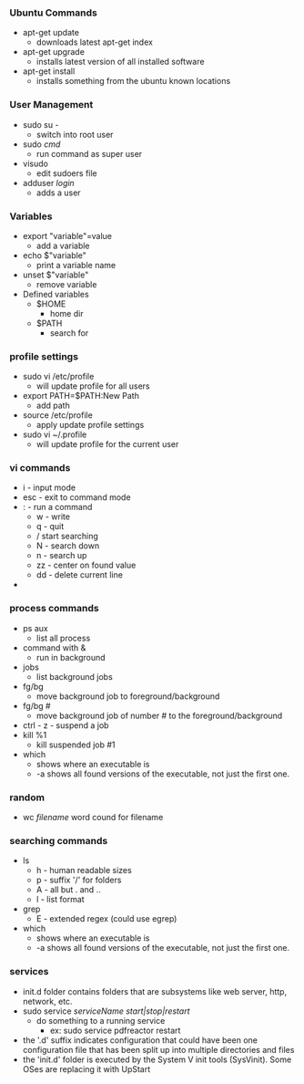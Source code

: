 ### Ubuntu Commands
* apt-get update 
	- downloads latest apt-get index
* apt-get upgrade
	- installs latest version of all installed software
* apt-get install
	- installs something from the ubuntu known locations

### User Management
* sudo su -
    - switch into root user
* sudo <i>cmd</i> 
    - run command as super user
* visudo
    - edit sudoers file
* adduser <i>login</i>
    - adds a user
    
### Variables
* export "variable"=value
    - add a variable
* echo $"variable"
    - print a variable name
* unset $"variable"
	- remove variable
* Defined variables
    - $HOME
	   - home dir
	- $PATH
        - search for 

### profile settings
* sudo vi /etc/profile
    - will update profile for all users
* export PATH=$PATH:New Path
    - add path
* source /etc/profile
    - apply update profile settings
* sudo vi ~/.profile
	- will update profile for the current user

### vi commands
* i - input mode
* esc - exit to command mode
* : - run a command
    - w - write
	- q - quit
	- / start searching	
	- N - search down
	- n - search up
    - zz - center on found value
    - dd - delete current line
* 

### process commands
* ps aux
    - list all process
* command with &
    - run in background
* jobs
    - list background jobs
* fg/bg 
	- move background job to foreground/background
* fg/bg #
	- move background job of number # to the foreground/background
* ctrl - z - suspend a job
* kill %1
	- kill suspended job #1
* which
    - shows where an executable is
    -  -a shows all found versions of the executable, not just the first one.

### random
* wc <i>filename</i>
    word cound for filename

### searching commands
* ls
    - h - human readable sizes
    - p - suffix '/' for folders
    - A - all but . and ..
    - l - list format
* grep
    - E - extended regex (could use egrep)
* which
    - shows where an executable is
    -  -a shows all found versions of the executable, not just the first one.

### services
* init.d folder contains folders that are subsystems like web server, http, network, etc.
* sudo service <i>serviceName</i> <i>start|stop|restart</i>
	- do something to a running service
		- ex: sudo service pdfreactor restart
* the '.d' suffix indicates configuration that could have been one configuration file that has been split up into multiple directories and files
* the 'init.d' folder is executed by the System V init tools (SysVinit). Some OSes are replacing it with UpStart
